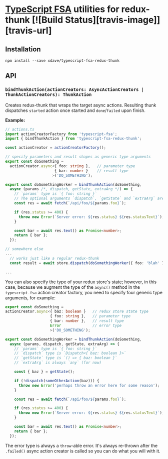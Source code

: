# [TypeScript FSA](https://github.com/aikoven/typescript-fsa) utilities for redux-thunk [![Build Status][travis-image]][travis-url]

## Installation

```
npm install --save xdave/typescript-fsa-redux-thunk
```

## API

### `bindThunkAction(actionCreators: AsyncActionCreators | ThunkActionCreators): ThunkAction`

Creates redux-thunk that wraps the target async actions.
Resulting thunk dispatches `started` action once started and `done`/`failed`
upon finish.

**Example:**

```ts
// actions.ts
import actionCreatorFactory from 'typescript-fsa';
import { bindThunkAction } from 'typescript-fsa-redux-thunk';

const actionCreator = actionCreatorFactory();

// specify parameters and result shapes as generic type arguments
export const doSomething =
  actionCreator.async<{ foo: string },   // parameter type
                      { bar: number }    // result type
                     >('DO_SOMETHING');

export const doSomethingWorker = bindThunkAction(doSomething,
  async (params /*, dispatch, getState, extraArg */) => {
    // `params` type is `{ foo: string }`
    // The optional arguments `dispatch`, `getState` and `extraArg` are `any`
    const res = await fetch(`/api/foo/${params.foo}`);

    if (res.status >= 400) {
      throw new Error(`Server error: ${res.status} ${res.statusText}`);
    }

    const bar = await res.text() as Promise<number>;
    return { bar };
  });

// somewhere else
...
  // works just like a regular redux-thunk
  const result = await store.dispatch(doSomethingWorker({ foo: 'blah' }));

...
```

You can also specify the type of your redux store's state; however, in this
case, because we augment the type of the `async()` method in the `typescript-fsa`
action creator factory, you need to specify four generic type arguments, for example:

```ts
export const doSomething =
actionCreator.async<{ baz: boolean }   // redux store state type
                    { foo: string },   // parameter type
                    { bar: number },   // result type
                    Error              // error type
                    >('DO_SOMETHING');

export const doSomethingWorker = bindThunkAction(doSomething,
  async (params, dispatch, getState, extraArg) => {
    // `params` type is `{ foo: string }`
    // `dispatch` type is `Dispatch<{ baz: boolean }>`
    // `getState` type is `() => { baz: boolean }`
    // `extraArg` is always `any` (for now)

    const { baz } = getState();

    if (!dispatch(someOtherAction(baz))) {
      throw new Error('perhaps throw an error here for some reason');
    }

    const res = await fetch(`/api/foo/${params.foo}`);

    if (res.status >= 400) {
      throw new Error(`Server error: ${res.status} ${res.statusText}`);
    }

    const bar = await res.text() as Promise<number>;
    return { bar };
  });
```

The error type is always a `throw`-able error.  It's always re-thrown after
the `.failed()` async action creator is called so you can do what you will with it.
